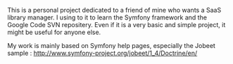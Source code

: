 This is a personal project dedicated to a friend of mine who wants a SaaS library manager. I using to it to learn the Symfony framework and the Google Code SVN repositery. Even if it is a very basic and simple project, it might be useful for anyone else.

My work is mainly based on Symfony help pages, especially the Jobeet sample :
http://www.symfony-project.org/jobeet/1_4/Doctrine/en/